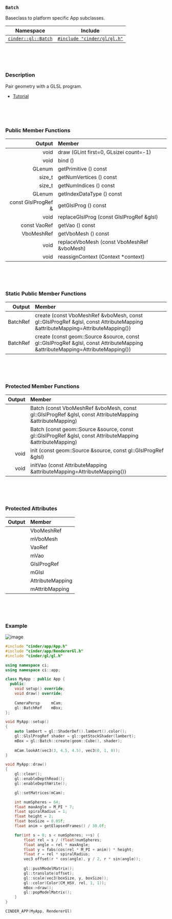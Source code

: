 ### `Batch`

Baseclass to platform specific App subclasses.

| Namespace                | Include   
|--------------------------|-----------
| [`cinder::gl::Batch`]    | [`#include "cinder/gl/gl.h"`]

[`cinder::gl::Batch`]: https://libcinder.org/docs/branch/master/classcinder_1_1gl_1_1_batch.html
[`#include "cinder/gl/gl.h"`]: https://github.com/cinder/Cinder/blob/master/include/cinder/gl/gl.h

<br>
<br>
<br>

### Description

Pair geometry with a GLSL program.

- [Tutorial](https://libcinder.org/docs/branch/master/guides/opengl/part3.html)


<br>
<br>
<br>

### Public Member Functions

| Output       | Member
|-------------:|:--------------
| void         | draw (GLint first=0, GLsizei count=-1)
| void         | bind ()
| GLenum       | getPrimitive () const
| size_t       | getNumVertices () const
| size_t       | getNumIndices () const
| GLenum       | getIndexDataType () const
| const GlslProgRef & | getGlslProg () const
| void         | replaceGlslProg (const GlslProgRef &glsl)
| const VaoRef | getVao () const
| VboMeshRef   | getVboMesh () const
| void         | replaceVboMesh (const VboMeshRef &vboMesh)
| void         | reassignContext (Context *context)

<br>
<br>
<br>

### Static Public Member Functions

| Output   | Member
|---------:|:--------------
| BatchRef | create (const VboMeshRef &vboMesh, const gl::GlslProgRef &glsl, const AttributeMapping &attributeMapping=AttributeMapping())
| BatchRef | create (const geom::Source &source, const gl::GlslProgRef &glsl, const AttributeMapping &attributeMapping=AttributeMapping())

<br>
<br>
<br>

### Protected Member Functions

| Output | Member
|-------:|:--------
|        | Batch (const VboMeshRef &vboMesh, const gl::GlslProgRef &glsl, const AttributeMapping &attributeMapping)
|        | Batch (const geom::Source &source, const gl::GlslProgRef &glsl, const AttributeMapping &attributeMapping)
| void   | init (const geom::Source &source, const gl::GlslProgRef &glsl)
| void   | initVao (const AttributeMapping &attributeMapping=AttributeMapping())

<br>
<br>
<br>

### Protected Attributes

| Output | Member
|-------:|:--------------
| | VboMeshRef
| | mVboMesh
| | VaoRef
| | mVao
| | GlslProgRef
| | mGlsl
| | AttributeMapping
| | mAttribMapping

<br>
<br>
<br>

### Example

![image](https://cloud.githubusercontent.com/assets/2152766/14059781/5c44d68e-f30b-11e5-849c-3e9b24ba1fca.png)


```cpp
#include "cinder/app/App.h"
#include "cinder/app/RendererGl.h"
#include "cinder/gl/gl.h"

using namespace ci;
using namespace ci::app;

class MyApp : public App {
  public:
	void setup() override;
	void draw() override;
	
	CameraPersp		mCam;
	gl::BatchRef	mBox;
};

void MyApp::setup()
{
	auto lambert = gl::ShaderDef().lambert().color();
	gl::GlslProgRef shader = gl::getStockShader(lambert);	
	mBox = gl::Batch::create(geom::Cube(), shader);
	
	mCam.lookAt(vec3(3, 4.5, 4.5), vec3(0, 1, 0));
}

void MyApp::draw()
{
	gl::clear();
	gl::enableDepthRead();
	gl::enableDepthWrite();

	gl::setMatrices(mCam);

	int numSpheres = 64;
	float maxAngle = M_PI * 7;
	float spiralRadius = 1;
	float height = 2;
	float boxSize = 0.05f;
	float anim = getElapsedFrames() / 30.0f;

	for(int s = 0; s < numSpheres; ++s) {
		float rel = s / (float)numSpheres;
		float angle = rel * maxAngle;
		float y = fabs(cos(rel * M_PI + anim)) * height;
		float r = rel * spiralRadius;
		vec3 offset(r * cos(angle), y / 2, r * sin(angle));
		
		gl::pushModelMatrix();
		gl::translate(offset);
		gl::scale(vec3(boxSize, y, boxSize));
		gl::color(Color(CM_HSV, rel, 1, 1));
		mBox->draw();
		gl::popModelMatrix();
	}
}

CINDER_APP(MyApp, RendererGl)

```
